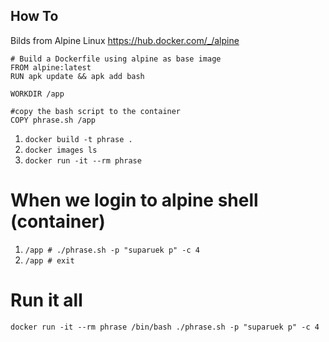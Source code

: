## How To
Bilds from Alpine Linux
https://hub.docker.com/_/alpine
```
# Build a Dockerfile using alpine as base image
FROM alpine:latest
RUN apk update && apk add bash

WORKDIR /app

#copy the bash script to the container
COPY phrase.sh /app
```

1. `docker build -t phrase .`
2. `docker images ls`
3. `docker run -it --rm phrase`

# When we login to alpine shell (container)
1. `/app # ./phrase.sh -p "suparuek p" -c 4`
2. `/app # exit`

# Run it all
`docker run -it --rm phrase /bin/bash ./phrase.sh -p "suparuek p" -c 4`
